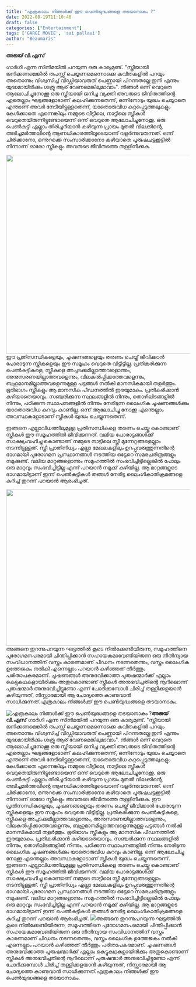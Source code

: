 ```yaml
---
title: "എത്രകാലം നിങ്ങൾക്ക് ഈ പെൺയുദ്ധങ്ങളെ തടയാനാകും ?"
date: 2022-08-19T11:10:40
draft: false
categories: ["Entertainment"]
tags: ['GARGI MOVIE', 'sai pallavi']
author: "Beaumaris"
---
```


<strong>അജയ് വി.എസ് </strong>

ഗാർഗി എന്ന സിനിമയിൽ പറയുന്ന ഒരു കാര്യമുണ്ട്. "സ്ത്രീയായി ജനിക്കണമെങ്കിൽ തപസ്സ് ചെയ്യണമെന്നൊക്കെ കവിതകളിൽ പറയും അതൊന്നും വിശ്വസിച്ച് വിഡ്ഢിയാവരുത് പെണ്ണായി പിറന്നതല്ലേ ഇനി എന്നും യുദ്ധമായിരിക്കും ശത്രു ആര് വേണമെങ്കിലുമാവാം". നിങ്ങൾ ഒന്ന് വെറുതെ ആലോചിച്ചുനോക്കൂ ഒരു സ്ത്രീയായി ജനിച്ച വ്യക്തി അവരുടെ ജീവിതത്തിന്റെ ഏതെല്ലാം ഘട്ടങ്ങളോടാണ് കലഹിക്കുന്നതെന്ന്, ഒന്നിനോടും യുദ്ധം ചെയ്യാതെ എന്താണ് അവർ നേടിയിട്ടുള്ളതെന്ന്, യാതൊരുവിധ കുറ്റപ്പെടുത്തലുകളും കേൾക്കാതെ എന്നെങ്കിലും നമ്മുടെ വീട്ടിലെ, നാട്ടിലെ സ്ത്രീകൾ വെറുതെയിരുന്നിട്ടുണ്ടോയെന്ന് ഒന്ന് വെറുതെ ആലോചിച്ചുനോക്കൂ. ഒരു പെൺകുട്ടി എല്ലാം തിരിച്ചറിയാൻ കഴിയുന്ന പ്രായം മുതൽ വിലക്കിന്റെ, അടിച്ചമർത്തലിന്റെ ആണധികാരത്തിലൂടെയാണ് വളർന്നുവരുന്നത്. ഒന്ന് ചിരിക്കാനോ, ഒന്നുറക്കെ സംസാരിക്കാനോ കഴിയാതെ പുരുഷചട്ടക്കൂട്ടിൽ നിന്നാണ് ഓരോ സ്ത്രീകളും അവരുടെ ജീവിതത്തെ തള്ളിനീക്കുക.

<img class="wp-image-347458 aligncenter" src="https://cdn.boolokam.com/articles/2022/08/fwff2222.jpg" alt="" width="816" height="543" />ഈ പ്രതിസന്ധികളെയും, ചൂഷണങ്ങളെയും തരണം ചെയ്ത് ജീവിക്കാൻ പോരാടുന്ന സ്ത്രീകളെയും ഈ സമൂഹം വെറുതെ വിട്ടിട്ടില്ല. പ്രതികരിക്കുന്ന പെൺകുട്ടികളെ, സ്ത്രീകളെ അച്ചടക്കമില്ലാത്തവളൊന്നും, അനുസരണയില്ലാത്തവളെന്നും, വിലകൽപ്പിക്കാത്തവളെന്നും, ബഹുമാനമില്ലാത്തവളെന്നുമുള്ള പട്ടങ്ങൾ നൽകി മാനസികമായി തളർത്തും. ഭൂരിഭാഗം സ്ത്രീകളും ആ മാനസിക പീഡനത്തിൽ ഇരയുമാകും. പ്രതികരിക്കാൻ കഴിയാതെയാവും. സഞ്ചരിക്കുന്ന സ്ഥലങ്ങളിൽ നിന്നും, തൊഴിലിടങ്ങളിൽ നിന്നും, പഠിക്കുന്ന സ്ഥാപനങ്ങളിൽ നിന്നും നേരിടുന്ന ലൈംഗിക ചൂഷണങ്ങൾക്കും യാതൊരുവിധ കുറവും കാണില്ല. ഒന്ന് ആലോചിച്ചു നോക്കൂ എന്തെല്ലാം അവസ്ഥകളോടാണ് സ്ത്രീകൾ യുദ്ധം ചെയ്യുന്നതെന്ന്.

ഇങ്ങനെ എല്ലാവിധത്തിലുമുള്ള പ്രതിസന്ധികളെ തരണം ചെയ്തു കൊണ്ടാണ് സ്ത്രീകൾ ഈ സമൂഹത്തിൽ ജീവിക്കുന്നത്. വലിയ പോരാട്ടങ്ങൾക്ക് സാക്ഷ്യംവഹിച്ചു കൊണ്ടാണ് നമ്മുടെ നാട്ടിലെ സ്ത്രീ മുന്നേറ്റങ്ങളെല്ലാം നടന്നിട്ടുള്ളത്. സ്ത്രീ പ്രാതിനിധ്യം എല്ലാ മേഖലകളിലും ഉറപ്പുവരുത്തുന്നതിന്റെ ഭാഗമായി പുരോഗമന പ്രസ്ഥാനങ്ങൾ നടത്തിയ ഒട്ടേറെ സമരചരിത്രങ്ങളും നമുക്കുണ്ട്. വലിയ മാറ്റങ്ങളൊന്നും സമൂഹത്തിൽ സംഭവിച്ചിട്ടില്ലെങ്കിൽ പോലും ഒരു മാറ്റവും സംഭവിച്ചിട്ടില്ല എന്ന് പറയാൻ നമുക്ക് കഴിയില്ല. ആ മാറ്റങ്ങളുടെ ഭാഗമായിട്ടാണ് ഇന്ന് പെൺകുട്ടികൾ തങ്ങൾ നേരിട്ട ലൈംഗികാതിക്രമങ്ങളെ കുറിച്ച് തുറന്ന് പറയാൻ ആരംഭിച്ചത്.

<img class="wp-image-347459 aligncenter" src="https://cdn.boolokam.com/articles/2022/08/g4t33-1.jpg" alt="" width="768" height="427" />അങ്ങനെ തുറന്നുപറയുന്ന ഘട്ടത്തിൽ കൂടെ നിൽക്കേണ്ടിയിരുന്ന, സമൂഹത്തിനെ പുരോഗമനപരമായി ചിന്തിപ്പിക്കാൻ സഹായകമാവേണ്ടിയിരുന്ന ഒരു നീതിന്യായ സംവിധാനത്തിന് വസ്ത്രം കാരണമാണ് പീഡനം നടന്നതെന്നും, വസ്ത്രം ലൈംഗിക ഉത്തേജകം നൽകി എന്നെല്ലാം പറയാൻ കഴിഞ്ഞത് തീർത്തും പരിതാപകരമാണ്. ചൂഷണങ്ങൾ അനുഭവിക്കാത്ത പുരുഷന്മാർക്ക് എല്ലാം കെട്ടുകഥകളായിരിക്കും അതുകൊണ്ടാണ് സ്ത്രീകൾ അനുഭവിച്ചതിന്റെ നൂറിലൊന്ന് പുരുഷന്മാർ അനുഭവിച്ചിട്ടുണ്ടോ എന്ന് ചോദിക്കുമ്പോൾ ചിരിച്ച് തള്ളിക്കളയാൻ കഴിയുന്നത്, നിസ്സാരമായി ആ ചോദ്യത്തെ കാണുവാൻ സാധിക്കുന്നത്.എത്രകാലം നിങ്ങൾക്ക് ഈ പെൺയുദ്ധങ്ങളെ തടയാനാകും.


![എത്രകാലം നിങ്ങൾക്ക് ഈ പെൺയുദ്ധങ്ങളെ തടയാനാകും ?](https://cdn.boolokam.com/articles/2022/08/fwff2222.jpg)**അജയ് വി.എസ്** ഗാർഗി എന്ന സിനിമയിൽ പറയുന്ന ഒരു കാര്യമുണ്ട്. "സ്ത്രീയായി ജനിക്കണമെങ്കിൽ തപസ്സ് ചെയ്യണമെന്നൊക്കെ കവിതകളിൽ പറയും അതൊന്നും വിശ്വസിച്ച് വിഡ്ഢിയാവരുത് പെണ്ണായി പിറന്നതല്ലേ ഇനി എന്നും യുദ്ധമായിരിക്കും ശത്രു ആര് വേണമെങ്കിലുമാവാം". നിങ്ങൾ ഒന്ന് വെറുതെ ആലോചിച്ചുനോക്കൂ ഒരു സ്ത്രീയായി ജനിച്ച വ്യക്തി അവരുടെ ജീവിതത്തിന്റെ ഏതെല്ലാം ഘട്ടങ്ങളോടാണ് കലഹിക്കുന്നതെന്ന്, ഒന്നിനോടും യുദ്ധം ചെയ്യാതെ എന്താണ് അവർ നേടിയിട്ടുള്ളതെന്ന്, യാതൊരുവിധ കുറ്റപ്പെടുത്തലുകളും കേൾക്കാതെ എന്നെങ്കിലും നമ്മുടെ വീട്ടിലെ, നാട്ടിലെ സ്ത്രീകൾ വെറുതെയിരുന്നിട്ടുണ്ടോയെന്ന് ഒന്ന് വെറുതെ ആലോചിച്ചുനോക്കൂ. ഒരു പെൺകുട്ടി എല്ലാം തിരിച്ചറിയാൻ കഴിയുന്ന പ്രായം മുതൽ വിലക്കിന്റെ, അടിച്ചമർത്തലിന്റെ ആണധികാരത്തിലൂടെയാണ് വളർന്നുവരുന്നത്. ഒന്ന് ചിരിക്കാനോ, ഒന്നുറക്കെ സംസാരിക്കാനോ കഴിയാതെ പുരുഷചട്ടക്കൂട്ടിൽ നിന്നാണ് ഓരോ സ്ത്രീകളും അവരുടെ ജീവിതത്തെ തള്ളിനീക്കുക. ഈ പ്രതിസന്ധികളെയും, ചൂഷണങ്ങളെയും തരണം ചെയ്ത് ജീവിക്കാൻ പോരാടുന്ന സ്ത്രീകളെയും ഈ സമൂഹം വെറുതെ വിട്ടിട്ടില്ല. പ്രതികരിക്കുന്ന പെൺകുട്ടികളെ, സ്ത്രീകളെ അച്ചടക്കമില്ലാത്തവളൊന്നും, അനുസരണയില്ലാത്തവളെന്നും, വിലകൽപ്പിക്കാത്തവളെന്നും, ബഹുമാനമില്ലാത്തവളെന്നുമുള്ള പട്ടങ്ങൾ നൽകി മാനസികമായി തളർത്തും. ഭൂരിഭാഗം സ്ത്രീകളും ആ മാനസിക പീഡനത്തിൽ ഇരയുമാകും. പ്രതികരിക്കാൻ കഴിയാതെയാവും. സഞ്ചരിക്കുന്ന സ്ഥലങ്ങളിൽ നിന്നും, തൊഴിലിടങ്ങളിൽ നിന്നും, പഠിക്കുന്ന സ്ഥാപനങ്ങളിൽ നിന്നും നേരിടുന്ന ലൈംഗിക ചൂഷണങ്ങൾക്കും യാതൊരുവിധ കുറവും കാണില്ല. ഒന്ന് ആലോചിച്ചു നോക്കൂ എന്തെല്ലാം അവസ്ഥകളോടാണ് സ്ത്രീകൾ യുദ്ധം ചെയ്യുന്നതെന്ന്. ഇങ്ങനെ എല്ലാവിധത്തിലുമുള്ള പ്രതിസന്ധികളെ തരണം ചെയ്തു കൊണ്ടാണ് സ്ത്രീകൾ ഈ സമൂഹത്തിൽ ജീവിക്കുന്നത്. വലിയ പോരാട്ടങ്ങൾക്ക് സാക്ഷ്യംവഹിച്ചു കൊണ്ടാണ് നമ്മുടെ നാട്ടിലെ സ്ത്രീ മുന്നേറ്റങ്ങളെല്ലാം നടന്നിട്ടുള്ളത്. സ്ത്രീ പ്രാതിനിധ്യം എല്ലാ മേഖലകളിലും ഉറപ്പുവരുത്തുന്നതിന്റെ ഭാഗമായി പുരോഗമന പ്രസ്ഥാനങ്ങൾ നടത്തിയ ഒട്ടേറെ സമരചരിത്രങ്ങളും നമുക്കുണ്ട്. വലിയ മാറ്റങ്ങളൊന്നും സമൂഹത്തിൽ സംഭവിച്ചിട്ടില്ലെങ്കിൽ പോലും ഒരു മാറ്റവും സംഭവിച്ചിട്ടില്ല എന്ന് പറയാൻ നമുക്ക് കഴിയില്ല. ആ മാറ്റങ്ങളുടെ ഭാഗമായിട്ടാണ് ഇന്ന് പെൺകുട്ടികൾ തങ്ങൾ നേരിട്ട ലൈംഗികാതിക്രമങ്ങളെ കുറിച്ച് തുറന്ന് പറയാൻ ആരംഭിച്ചത്. ![](https://cdn.boolokam.com/articles/2022/08/g4t33-1.jpg)അങ്ങനെ തുറന്നുപറയുന്ന ഘട്ടത്തിൽ കൂടെ നിൽക്കേണ്ടിയിരുന്ന, സമൂഹത്തിനെ പുരോഗമനപരമായി ചിന്തിപ്പിക്കാൻ സഹായകമാവേണ്ടിയിരുന്ന ഒരു നീതിന്യായ സംവിധാനത്തിന് വസ്ത്രം കാരണമാണ് പീഡനം നടന്നതെന്നും, വസ്ത്രം ലൈംഗിക ഉത്തേജകം നൽകി എന്നെല്ലാം പറയാൻ കഴിഞ്ഞത് തീർത്തും പരിതാപകരമാണ്. ചൂഷണങ്ങൾ അനുഭവിക്കാത്ത പുരുഷന്മാർക്ക് എല്ലാം കെട്ടുകഥകളായിരിക്കും അതുകൊണ്ടാണ് സ്ത്രീകൾ അനുഭവിച്ചതിന്റെ നൂറിലൊന്ന് പുരുഷന്മാർ അനുഭവിച്ചിട്ടുണ്ടോ എന്ന് ചോദിക്കുമ്പോൾ ചിരിച്ച് തള്ളിക്കളയാൻ കഴിയുന്നത്, നിസ്സാരമായി ആ ചോദ്യത്തെ കാണുവാൻ സാധിക്കുന്നത്.എത്രകാലം നിങ്ങൾക്ക് ഈ പെൺയുദ്ധങ്ങളെ തടയാനാകും.

